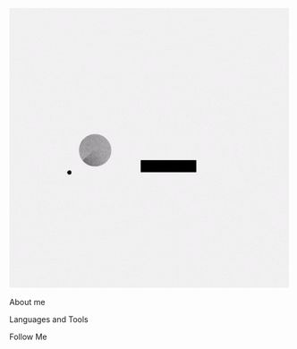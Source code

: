 [![Header](https://github.com/duxa2089/duxa2089/blob/master/assets/duxa2089.gif)](https://vk.com/id147538145)

About me

Languages and Tools

Follow Me
